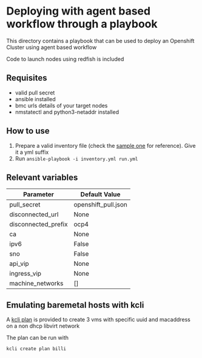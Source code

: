 # Deploying with agent based workflow through a playbook

This directory contains a playbook that can be used to deploy an Openshift Cluster using agent based workflow

Code to launch nodes using redfish is included

## Requisites

- valid pull secret
- ansible installed
- bmc urls details of your target nodes
- nmstatectl and python3-netaddr installed

## How to use

1. Prepare a valid inventory file (check the [sample one](inventory.yml.sample) for reference). Give it a yml suffix
2. Run `ansible-playbook -i inventory.yml run.yml`

## Relevant variables

|Parameter           |Default Value       |
|--------------------|------------------  |
|pull_secret         |openshift_pull.json |
|disconnected_url    |None                |
|disconnected_prefix |ocp4                |
|ca                  |None                |
|ipv6                |False               |
|sno                 |False               |
|api_vip             |None                |
|ingress_vip         |None                |
|machine_networks    |[]                  |

## Emulating baremetal hosts with kcli

A [kcli plan](kcli_plan.yml) is provided to create 3 vms with specific uuid and  macaddress on a non dhcp libvirt network

The plan can be run with

```
kcli create plan billi
```
